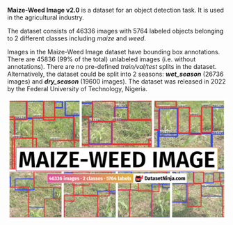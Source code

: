 **Maize-Weed Image v2.0** is a dataset for an object detection task. It is used in the agricultural industry. 

The dataset consists of 46336 images with 5764 labeled objects belonging to 2 different classes including *maize* and *weed*.

Images in the Maize-Weed Image dataset have bounding box annotations. There are 45836 (99% of the total) unlabeled images (i.e. without annotations). There are no pre-defined <i>train/val/test</i> splits in the dataset. Alternatively, the dataset could be split into 2 seasons: ***wet_season*** (26736 images) and ***dry_season*** (19600 images). The dataset was released in 2022 by the Federal University of Technology, Nigeria.

<img src="https://github.com/dataset-ninja/maize-weed-image/raw/main/visualizations/poster.png">
